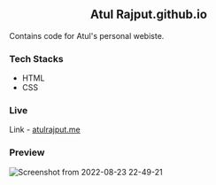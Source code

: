 <h2 align="center"> Atul Rajput.github.io</h2>

Contains code for Atul's personal webiste.



### Tech Stacks
- HTML
- CSS

### Live
Link - [atulrajput.me](http://atulrajput.me/)


### Preview
![Screenshot from 2022-08-23 22-49-21](https://github.com/AtulRajput01/Atulrajput01.github.io/blob/main/port/portscreen.png)

